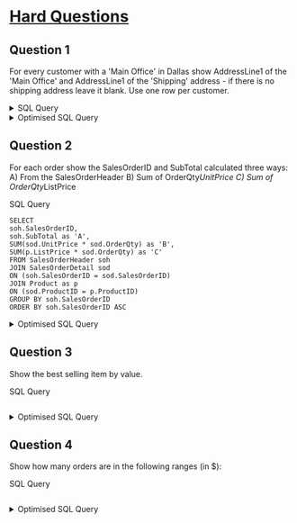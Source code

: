 # [Hard Questions](https://sqlzoo.net/wiki/AdventureWorks_hard_questions)
## Question 1
For every customer with a 'Main Office' in Dallas show AddressLine1 of the 'Main Office' and AddressLine1 of the 'Shipping' address - if there is no shipping address leave it blank. Use one row per customer.
<details>
  <summary>SQL Query</summary>

```
WITH OfficeAddress AS(
SELECT
Customer.CustomerID as 'CustomerID',
Address.AddressID as 'AddressID',
Address.AddressLine1 as 'OfficeAddress',
CustomerAddress.AddressType as 'AddressType',
Address.City
FROM Address
JOIN CustomerAddress
ON (Address.AddressID = CustomerAddress.AddressID)
JOIN Customer
ON (CustomerAddress.CustomerID = Customer.CustomerID)
WHERE Address.City = 'Dallas' 
AND CustomerAddress.AddressType = 'Main Office'
), 
ShippingAddress AS (
SELECT
Customer.CustomerID as 'CustomerID',
Address.AddressID as 'AddressID',
Address.AddressLine1 as 'ShippingAddress',
CustomerAddress.AddressType as 'AddressType',
Address.City
FROM Address
JOIN CustomerAddress
ON (Address.AddressID = CustomerAddress.AddressID)
JOIN Customer
ON (CustomerAddress.CustomerID = Customer.CustomerID)
WHERE Address.City = 'Dallas' 
AND CustomerAddress.AddressType = 'Shipping'
)
SELECT cadds.CustomerID, c.FirstName, c.CompanyName,
oadds.City as 'Office City',
oadds.AddressType as 'Address Type',
oadds.OfficeAddress as 'Office Address',
COALESCE(sadds.City, ' ') as 'Shipping City',
COALESCE(sadds.AddressType, ' ') as 'Address Type',
COALESCE(sadds.ShippingAddress, ' ') as 'Shipping Address'
FROM Customer as c
JOIN CustomerAddress as cadds
ON (c.CustomerID = cadds.CustomerID)
JOIN OfficeAddress as oadds
ON (cadds.AddressID = oadds.AddressID)
LEFT JOIN ShippingAddress as sadds
ON (oadds.CustomerID = sadds.CustomerID)
ORDER BY sadds.City DESC
```

> The approach to this question is create two CTEs (Common Table Expression).\
> The first CTE 'OfficeAddress' contains a table for **main office addresses** in Dallas.\
> The second CTE 'ShippingAddress' contains a table for **shipping addresses** in Dallas.\
> Finally the customer's infomation is merged with the two CTEs through a series of JOINs.  


</details>

<details>
  <summary>Optimised SQL Query</summary>

```
SELECT
    c.CustomerID,
    c.FirstName,
    c.CompanyName,
    MAX(CASE WHEN ca.AddressType = 'Main Office' THEN a.City END) AS 'Office City',
    MAX(CASE WHEN ca.AddressType = 'Main Office' THEN a.AddressLine1 END) AS 'Office Address',
    MAX(CASE WHEN ca.AddressType = 'Shipping' THEN a.City END) AS 'Shipping City',
    MAX(CASE WHEN ca.AddressType = 'Shipping' THEN a.AddressLine1 END) AS 'Shipping Address'
FROM
    Customer AS c
JOIN
    CustomerAddress AS ca ON c.CustomerID = ca.CustomerID
JOIN
    Address AS a ON ca.AddressID = a.AddressID
WHERE a.City = 'Dallas' AND (ca.AddressType = 'Main Office' OR ca.AddressType = 'Shipping')
GROUP BY
    c.CustomerID, c.FirstName, c.CompanyName
ORDER BY
    MAX(CASE WHEN ca.AddressType = 'Shipping' THEN a.City END) DESC;
```

> Generated with Gemini
>
</details>


## Question 2
For each order show the SalesOrderID and SubTotal calculated three ways:
A) From the SalesOrderHeader
B) Sum of OrderQty*UnitPrice
C) Sum of OrderQty*ListPrice 

  <summary>SQL Query</summary>

```
SELECT 
soh.SalesOrderID,
soh.SubTotal as 'A',
SUM(sod.UnitPrice * sod.OrderQty) as 'B',
SUM(p.ListPrice * sod.OrderQty) as 'C'
FROM SalesOrderHeader soh
JOIN SalesOrderDetail sod
ON (soh.SalesOrderID = sod.SalesOrderID)
JOIN Product as p
ON (sod.ProductID = p.ProductID)
GROUP BY soh.SalesOrderID
ORDER BY soh.SalesOrderID ASC
```  
</details>

<details>
  <summary>Optimised SQL Query</summary>

```

```  
</details>

## Question 3
Show the best selling item by value. 

  <summary>SQL Query</summary>

```

```  
</details>

<details>
  <summary>Optimised SQL Query</summary>

```

```  
</details>

## Question 4
Show how many orders are in the following ranges (in $): 

  <summary>SQL Query</summary>

```

```  
</details>

<details>
  <summary>Optimised SQL Query</summary>

```

```  
</details>

